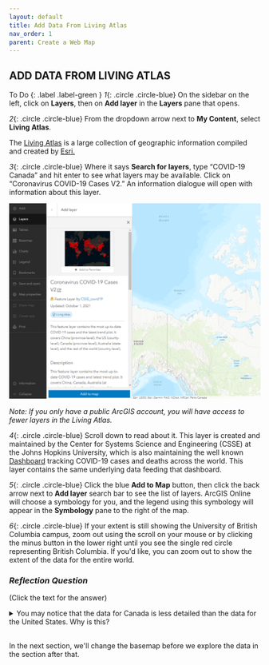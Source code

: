 ```yaml
---
layout: default
title: Add Data From Living Atlas
nav_order: 1
parent: Create a Web Map
---
```


## ADD DATA FROM LIVING ATLAS

To Do
{: .label .label-green }
*1*{: .circle .circle-blue} On the sidebar on the left, click on **Layers**, then on **Add layer** in the **Layers** pane that opens.

*2*{: .circle .circle-blue} From the dropdown arrow next to **My Content**, select **Living Atlas**.

The [Living Atlas](https://livingatlas.arcgis.com/en/) is a large collection of geographic information compiled and created by [Esri.](https://www.esri.com/en-us/home)

*3*{: .circle .circle-blue} Where it says **Search for layers**, type “COVID-19 Canada” and hit enter to see what layers may be available. Click on “Coronavirus COVID-19 Cases V2.” An information dialogue will open with information about this layer.   

![add_LA_data](../images/add_LA_data.png)

*Note: If you only have a public ArcGIS account, you will have access to fewer layers in the Living Atlas.*

*4*{: .circle .circle-blue} Scroll down to read about it. This layer is created and maintained by the Center for Systems Science and Engineering (CSSE) at the Johns Hopkins University, which is also maintaining the well known [Dashboard](https://coronavirus.jhu.edu/map.html) tracking COVID-19 cases and deaths across the world. This layer contains the same underlying data feeding that dashboard.

*5*{: .circle .circle-blue} Click the blue **Add to Map** button, then click the back arrow next to **Add layer** search bar to see the list of layers. ArcGIS Online will choose a symbology for you, and the legend using this symbology will appear in the **Symbology** pane to the right of the map.

*6*{: .circle .circle-blue} If your extent is still showing the University of British Columbia campus, zoom out using the scroll on your mouse or by clicking the minus button in the lower right until you see the single red circle representing British Columbia. If you'd like, you can zoom out to show the extent of the data for the entire world.

### *Reflection Question*
(Click the text for the answer)

<details>
<summary>You may notice that the data for Canada is less detailed than the data for the United States. Why is this?</summary>

 In Canada, data is only reported at the province level, whereas in the U.S. it is reported at the state and county level.
</details>
<br>

In the next section, we'll change the basemap before we explore the data in the section after that.
